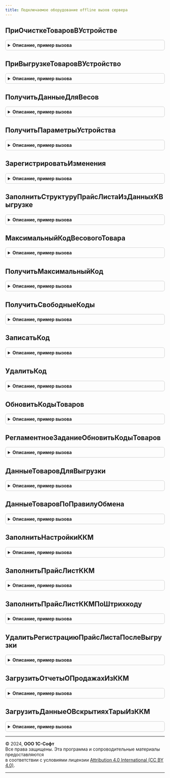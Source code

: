 ```yaml
---
title: Подключаемое оборудование offline вызов сервера
---
```



## ПриОчисткеТоваровВУстройстве
<details style="margin: 1em 0; padding: 0.5em; border: 1px solid #ccc; border-radius: 6px;">

<summary style="font-weight: bold; cursor: pointer;">Описание, пример вызова</summary>

```bsl

// Процедура вызывается при очистке товаров в устройстве.
// Выполняет запись информации в узел плана обмена.
//
// Параметры:
//  Устройство       - СправочникСсылка.ПодключаемоеОборудование - Ссылка на устройство.
//  ВыполненоУспешно - Булево - Признак успешного выполнения операции.
//
Процедура ПриОчисткеТоваровВУстройстве(Устройство, ВыполненоУспешно = Истина) Экспорт
```

Пример вызова
```bsl
ПодключаемоеОборудованиеOfflineВызовСервера.ПриОчисткеТоваровВУстройстве(Устройство, ВыполненоУспешно);
```
</details>

## ПриВыгрузкеТоваровВУстройство
<details style="margin: 1em 0; padding: 0.5em; border: 1px solid #ccc; border-radius: 6px;">

<summary style="font-weight: bold; cursor: pointer;">Описание, пример вызова</summary>

```bsl

// Процедура вызывается при выгрузке товаров в устройство.
// Выполняет запись информации в узел плана обмена.
//
// Параметры:
//  Устройство       - СправочникСсылка.ПодключаемоеОборудование - Ссылка на устройство.
//  СтруктураДанные - Структура -
//  ВыполненоУспешно - Булево - Признак успешного выполнения операции.
//  РасширеннаяВыгрузка - Булево -
//
Процедура ПриВыгрузкеТоваровВУстройство(Устройство, СтруктураДанные, ВыполненоУспешно = Истина, РасширеннаяВыгрузка = Ложь) Экспорт
```

Пример вызова
```bsl
ПодключаемоеОборудованиеOfflineВызовСервера.ПриВыгрузкеТоваровВУстройство(Устройство, СтруктураДанные, ВыполненоУспешно, РасширеннаяВыгрузка);
```
</details>

## ПолучитьДанныеДляВесов
<details style="margin: 1em 0; padding: 0.5em; border: 1px solid #ccc; border-radius: 6px;">

<summary style="font-weight: bold; cursor: pointer;">Описание, пример вызова</summary>

```bsl

// Функция возвращает структуру с данными в формате, необходимом для выгрузки списка товаров в весы с печатью этикеток.
//
// Параметры:
//  Устройство - СправочникСсылка.ПодключаемоеОборудование - Устройство для которого необходимо получить данные.
//  ТолькоИзмененные - Булево - Флаг получения только измененных данных.
//
// Возвращаемое значение:
//  Структура - Структура со свойствами:
//  * Данные - Массив - Выгружаемые данные.
//  * КоличествоНеВыгруженныхСтрокСОшибками - Число - Количество строк с ошибками.
//  * ЧастичнаяВыгрузка - Булево - Признак частичной выгрузки.
//  * Параметры - Структура - см. функцию ПолучитьПараметрыУстройства.
//
Функция ПолучитьДанныеДляВесов(Устройство, ТолькоИзмененные = Истина) Экспорт
```

Пример вызова
```bsl
Результат = ПодключаемоеОборудованиеOfflineВызовСервера.ПолучитьДанныеДляВесов(Устройство, ТолькоИзмененные);
```
</details>

## ПолучитьПараметрыУстройства
<details style="margin: 1em 0; padding: 0.5em; border: 1px solid #ccc; border-radius: 6px;">

<summary style="font-weight: bold; cursor: pointer;">Описание, пример вызова</summary>

```bsl

// Функция получает параметры устройства
//
// Параметры:
//  Устройство - СправочникСсылка.ПодключаемоеОборудование - Ссылка на устройство.
//
// Возвращаемое значение:
//  Структура - Структура со свойствами:
//  * ПравилоОбмена - СправочникСсылка.ПравилаОбменаСПодключаемымОборудованиемOffline - Правило обмена.
//  * УзелИнформационнойБазы - ПланОбменаСсылка - узел информационной базы.
//  * Склад - СправочникСсылка.Склады - Склад.
//  * ВидЦены - СправочникСсылка.ВидыЦен - Вид цены.
//  * ТипОборудования - ПеречислениеСсылка.ТипыПодключаемогоОборудования - тип оборудования.
//  * МаксимальныйКод - Число - Максимальный код.
//  * ВыгружатьИзменения - Булево - Признак необходимости выгрузки изменений.
//
Функция ПолучитьПараметрыУстройства(Устройство) Экспорт
```

Пример вызова
```bsl
Результат = ПодключаемоеОборудованиеOfflineВызовСервера.ПолучитьПараметрыУстройства(Устройство) 
```
</details>

## ЗарегистрироватьИзменения
<details style="margin: 1em 0; padding: 0.5em; border: 1px solid #ccc; border-radius: 6px;">

<summary style="font-weight: bold; cursor: pointer;">Описание, пример вызова</summary>

```bsl

// Функция регистрирует изменения для устройства.
//
// Параметры:
//  Устройство - СправочникСсылка.ПодключаемоеОборудование - Ссылка на устройство.
//
Процедура ЗарегистрироватьИзменения(Устройство) Экспорт
```

Пример вызова
```bsl
ПодключаемоеОборудованиеOfflineВызовСервера.ЗарегистрироватьИзменения(Устройство) 
```
</details>

## ЗаполнитьСтруктуруПрайсЛистаИзДанныхКВыгрузке
<details style="margin: 1em 0; padding: 0.5em; border: 1px solid #ccc; border-radius: 6px;">

<summary style="font-weight: bold; cursor: pointer;">Описание, пример вызова</summary>

```bsl

// Процедура заполняет структуру прайс-листа для выгрузке на ККМ Offline в расширенном формате (с группами товаров)
//
Процедура ЗаполнитьСтруктуруПрайсЛистаИзДанныхКВыгрузке(СтруктураПрайсЛиста, ТоварыКВыгрузке) Экспорт
```

Пример вызова
```bsl
ПодключаемоеОборудованиеOfflineВызовСервера.ЗаполнитьСтруктуруПрайсЛистаИзДанныхКВыгрузке(СтруктураПрайсЛиста, ТоварыКВыгрузке) 
```
</details>

## МаксимальныйКодВесовогоТовара
<details style="margin: 1em 0; padding: 0.5em; border: 1px solid #ccc; border-radius: 6px;">

<summary style="font-weight: bold; cursor: pointer;">Описание, пример вызова</summary>

```bsl

// Максимальный код весового товара.
//
// Возвращаемое значение:
//  Число - Максимальный код весового товара.
//
Функция МаксимальныйКодВесовогоТовара() Экспорт
```

Пример вызова
```bsl
Результат = ПодключаемоеОборудованиеOfflineВызовСервера.МаксимальныйКодВесовогоТовара() 
```
</details>

## ПолучитьМаксимальныйКод
<details style="margin: 1em 0; padding: 0.5em; border: 1px solid #ccc; border-radius: 6px;">

<summary style="font-weight: bold; cursor: pointer;">Описание, пример вызова</summary>

```bsl

// Функция возвращает максимальный код товара в регистре КодыТоваровПодключаемогоОборудованияOffline
// для заданного правила обмена.
//
// Параметры:
//  ПравилоОбмена - СправочникСсылка.ПравилаОбменаСПодключаемымОборудованиемOffline - Правило обмена.
//
// Возвращаемое значение:
//  Число - Максимальный код товара для заданного правила обмена.
//
Функция ПолучитьМаксимальныйКод(ПравилоОбмена) Экспорт
```

Пример вызова
```bsl
Результат = ПодключаемоеОборудованиеOfflineВызовСервера.ПолучитьМаксимальныйКод(ПравилоОбмена) 
```
</details>

## ПолучитьСвободныеКоды
<details style="margin: 1em 0; padding: 0.5em; border: 1px solid #ccc; border-radius: 6px;">

<summary style="font-weight: bold; cursor: pointer;">Описание, пример вызова</summary>

```bsl

// Функция возвращает таблицу свободных кодов товара в регистре КодыТоваровПодключаемогоОборудованияOffline
// для заданного правила обмена. Свободными являются коды, для которых не задана соответствующая номенклатура.
//
// Параметры:
//  ПравилоОбмена - СправочникСсылка.ПравилаОбменаСПодключаемымОборудованиемOffline - Правило обмена.
//  Количество - Число - Необходимое количество свободных кодов.
//
// Возвращаемое значение:
//  ТаблицаЗначений - Таблица свободных кодов товаров с колонками:
//  * Код - Число - свободный код.
//
Функция ПолучитьСвободныеКоды(ПравилоОбмена, Количество = 0) Экспорт
```

Пример вызова
```bsl
Результат = ПодключаемоеОборудованиеOfflineВызовСервера.ПолучитьСвободныеКоды(ПравилоОбмена, Количество);
```
</details>

## ЗаписатьКод
<details style="margin: 1em 0; padding: 0.5em; border: 1px solid #ccc; border-radius: 6px;">

<summary style="font-weight: bold; cursor: pointer;">Описание, пример вызова</summary>

```bsl

// Процедура записывает в регистр КодыТоваровПодключаемогоОборудованияOffline
// код для заданного правила обмена и соответствующие ему параметры номенклатуры.
//
// Параметры:
//  Данные        - Структура - Структура, содержащая поля:
//   * Номенклатура - СправочникСсылка.Номенклатура - Номенклатура.
//   * Характеристика - СправочникСсылка.ХарактеристикиНоменклатуры - характеристика.
//   * Упаковка - СправочникСсылка.УпаковкиЕдиницыИзмерения - Упаковка.
//  ПравилоОбмена - СправочникСсылка.ПравилаОбменаСПодключаемымОборудованиемOffline
//  Код           - Число - Код товара в разрезе правила обмена.
//  Используется  - Число - Признак того, что товар соответствует заданному в правиле обмена отбору.
//
Процедура ЗаписатьКод(Данные, ПравилоОбмена, Код, Используется) Экспорт
```

Пример вызова
```bsl
ПодключаемоеОборудованиеOfflineВызовСервера.ЗаписатьКод(Данные, ПравилоОбмена, Код, Используется) 
```
</details>

## УдалитьКод
<details style="margin: 1em 0; padding: 0.5em; border: 1px solid #ccc; border-radius: 6px;">

<summary style="font-weight: bold; cursor: pointer;">Описание, пример вызова</summary>

```bsl

// Процедура очищает параметры номенклатуры для записи, соответствующей коду в пределах правила обмена
// в регистре КодыТоваровПодключаемогоОборудованияOffline.
// Такая запись становится свободной.
//
// Параметры:
//  ПравилоОбмена - СправочникСсылка.ПравилаОбменаСПодключаемымОборудованиемOffline - Правило обмена.
//  Код           - Число - Код товара в разрезе правила обмена.
//
Процедура УдалитьКод(ПравилоОбмена, Код) Экспорт
```

Пример вызова
```bsl
ПодключаемоеОборудованиеOfflineВызовСервера.УдалитьКод(ПравилоОбмена, Код) 
```
</details>

## ОбновитьКодыТоваров
<details style="margin: 1em 0; padding: 0.5em; border: 1px solid #ccc; border-radius: 6px;">

<summary style="font-weight: bold; cursor: pointer;">Описание, пример вызова</summary>

```bsl

// Процедура обновляет записи в регистре КодыТоваровПодключаемогоОборудованияOffline
// в соответствии с правилом обмена. Записи, не соответствующие отбору правила становятся
// неиспользуемыми. Добавляются новые записи, соответствующие отбору, если такие будут найдены.
//
// Параметры:
//  ПравилоОбмена - СправочникСсылка.ПравилаОбменаСПодключаемымОборудованиемOffline - Правило обмена.
//
Процедура ОбновитьКодыТоваров(ПравилоОбмена) Экспорт
```

Пример вызова
```bsl
ПодключаемоеОборудованиеOfflineВызовСервера.ОбновитьКодыТоваров(ПравилоОбмена) 
```
</details>

## РегламентноеЗаданиеОбновитьКодыТоваров
<details style="margin: 1em 0; padding: 0.5em; border: 1px solid #ccc; border-radius: 6px;">

<summary style="font-weight: bold; cursor: pointer;">Описание, пример вызова</summary>

```bsl

// Процедура выполняет обновление кодов товаров для всех правил обмена.
//
Процедура РегламентноеЗаданиеОбновитьКодыТоваров() Экспорт
```

Пример вызова
```bsl
ПодключаемоеОборудованиеOfflineВызовСервера.РегламентноеЗаданиеОбновитьКодыТоваров() 
```
</details>

## ДанныеТоваровДляВыгрузки
<details style="margin: 1em 0; padding: 0.5em; border: 1px solid #ccc; border-radius: 6px;">

<summary style="font-weight: bold; cursor: pointer;">Описание, пример вызова</summary>

```bsl

// Функция возвращает таблицу товаров с данными к выгрузке в устройство.
//
// Параметры:
//  Устройство - СправочникСсылка.ПодключаемоеОборудование - Устройство для которого необходимо получить данные
//  Параметры - Структура -
//  ОбновитьКодыТоваров - Булево - Флаг обновления кодов товаров перед получением данных.
//  Штрихкод - Строка
//
// Возвращаемое значение:
//  ТаблицаЗначений - Таблица товаров к выгрузке.
//
Функция ДанныеТоваровДляВыгрузки(Устройство, Параметры, ОбновитьКодыТоваров = Ложь, Штрихкод = "") Экспорт
```

Пример вызова
```bsl
Результат = ПодключаемоеОборудованиеOfflineВызовСервера.ДанныеТоваровДляВыгрузки(Устройство, Параметры, ОбновитьКодыТоваров, Штрихкод);
```
</details>

## ДанныеТоваровПоПравилуОбмена
<details style="margin: 1em 0; padding: 0.5em; border: 1px solid #ccc; border-radius: 6px;">

<summary style="font-weight: bold; cursor: pointer;">Описание, пример вызова</summary>

```bsl

// Функция возвращает таблицу товаров с данными о товарам для правила выгрузки с ценами
//
// Параметры:
//  ПравилоОбмена - СправочникСсылка.ПравилаОбменаСПодключаемымОборудованиемOffline - Правило обмена.
//  ВидЦены - СправочникСсылка.ВидыЦен - Вид цены.
//  ИндивидуальныйВидЦены - СправочникСсылка.ВидыЦен - Индивидуальный вид цены.
//
// Возвращаемое значение:
//  ТаблицаЗначений - Таблица товаров
//
Функция ДанныеТоваровПоПравилуОбмена(ПравилоОбмена, ВидЦены, ИндивидуальныйВидЦены) Экспорт
```

Пример вызова
```bsl
Результат = ПодключаемоеОборудованиеOfflineВызовСервера.ДанныеТоваровПоПравилуОбмена(ПравилоОбмена, ВидЦены, ИндивидуальныйВидЦены) 
```
</details>

## ЗаполнитьНастройкиККМ
<details style="margin: 1em 0; padding: 0.5em; border: 1px solid #ccc; border-radius: 6px;">

<summary style="font-weight: bold; cursor: pointer;">Описание, пример вызова</summary>

```bsl

// заполнение переопределяемых процедур модуля МенеджерОфлайнОборудованияПереопределяемый

Процедура ЗаполнитьНастройкиККМ(ОфлайнОборудование, НастройкиОборудования) Экспорт
```

Пример вызова
```bsl
ПодключаемоеОборудованиеOfflineВызовСервера.ЗаполнитьНастройкиККМ(ОфлайнОборудование, НастройкиОборудования) 
```
</details>

## ЗаполнитьПрайсЛистККМ
<details style="margin: 1em 0; padding: 0.5em; border: 1px solid #ccc; border-radius: 6px;">

<summary style="font-weight: bold; cursor: pointer;">Описание, пример вызова</summary>

```bsl

Процедура ЗаполнитьПрайсЛистККМ(ОфлайнОборудование, ПрайсЛист, ПолнаяВыгрузка) Экспорт
```

Пример вызова
```bsl
ПодключаемоеОборудованиеOfflineВызовСервера.ЗаполнитьПрайсЛистККМ(ОфлайнОборудование, ПрайсЛист, ПолнаяВыгрузка) 
```
</details>

## ЗаполнитьПрайсЛистККМПоШтрихкоду
<details style="margin: 1em 0; padding: 0.5em; border: 1px solid #ccc; border-radius: 6px;">

<summary style="font-weight: bold; cursor: pointer;">Описание, пример вызова</summary>

```bsl

Процедура ЗаполнитьПрайсЛистККМПоШтрихкоду(ОфлайнОборудование, ПрайсЛист, Штрихкод) Экспорт
```

Пример вызова
```bsl
ПодключаемоеОборудованиеOfflineВызовСервера.ЗаполнитьПрайсЛистККМПоШтрихкоду(ОфлайнОборудование, ПрайсЛист, Штрихкод) 
```
</details>

## УдалитьРегистрациюПрайсЛистаПослеВыгрузки
<details style="margin: 1em 0; padding: 0.5em; border: 1px solid #ccc; border-radius: 6px;">

<summary style="font-weight: bold; cursor: pointer;">Описание, пример вызова</summary>

```bsl

Процедура УдалитьРегистрациюПрайсЛистаПослеВыгрузки(ОфлайнОборудование) Экспорт
```

Пример вызова
```bsl
ПодключаемоеОборудованиеOfflineВызовСервера.УдалитьРегистрациюПрайсЛистаПослеВыгрузки(ОфлайнОборудование) 
```
</details>

## ЗагрузитьОтчетыОПродажахИзККМ
<details style="margin: 1em 0; padding: 0.5em; border: 1px solid #ccc; border-radius: 6px;">

<summary style="font-weight: bold; cursor: pointer;">Описание, пример вызова</summary>

```bsl

Процедура ЗагрузитьОтчетыОПродажахИзККМ(Устройство, ДанныеОПродажах, Отказ, СообщениеОбОшибке) Экспорт
```

Пример вызова
```bsl
ПодключаемоеОборудованиеOfflineВызовСервера.ЗагрузитьОтчетыОПродажахИзККМ(Устройство, ДанныеОПродажах, Отказ, СообщениеОбОшибке) 
```
</details>

## ЗагрузитьДанныеОВскрытияхТарыИзККМ
<details style="margin: 1em 0; padding: 0.5em; border: 1px solid #ccc; border-radius: 6px;">

<summary style="font-weight: bold; cursor: pointer;">Описание, пример вызова</summary>

```bsl

Процедура ЗагрузитьДанныеОВскрытияхТарыИзККМ(Устройство, ДанныеОВскрытияхТары, Отказ, СообщениеОбОшибке) Экспорт
```

Пример вызова
```bsl
ПодключаемоеОборудованиеOfflineВызовСервера.ЗагрузитьДанныеОВскрытияхТарыИзККМ(Устройство, ДанныеОВскрытияхТары, Отказ, СообщениеОбОшибке) 
```
</details>

---

© 2024, **ООО 1С-Софт**  
Все права защищены. Эта программа и сопроводительные материалы предоставляются  
в соответствии с условиями лицензии [Attribution 4.0 International (CC BY 4.0)](https://creativecommons.org/licenses/by/4.0/legalcode).

---
